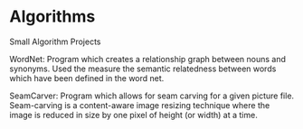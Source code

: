 Algorithms
==========

Small Algorithm Projects

WordNet:  Program which creates a relationship graph between nouns and synonyms.  Used the measure the semantic relatedness between words which have been defined in the word net.

SeamCarver: Program which allows for seam carving for a given picture file.
Seam-carving is a content-aware image resizing technique where the image is reduced in size by one pixel of height (or width) at a time. 
